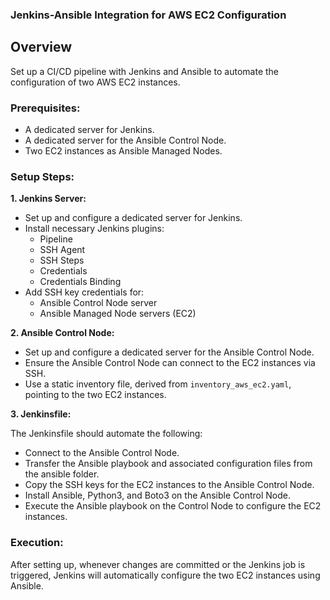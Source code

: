 ### Jenkins-Ansible Integration for AWS EC2 Configuration
## Overview

Set up a CI/CD pipeline with Jenkins and Ansible to automate the configuration of two AWS EC2 instances.

### Prerequisites:
- A dedicated server for Jenkins.
- A dedicated server for the Ansible Control Node.
- Two EC2 instances as Ansible Managed Nodes.

### Setup Steps:

**1. Jenkins Server:**
   - Set up and configure a dedicated server for Jenkins.
   - Install necessary Jenkins plugins:
     - Pipeline
     - SSH Agent
     - SSH Steps
     - Credentials
     - Credentials Binding
   - Add SSH key credentials for:
     - Ansible Control Node server
     - Ansible Managed Node servers (EC2)

**2. Ansible Control Node:**
   - Set up and configure a dedicated server for the Ansible Control Node.
   - Ensure the Ansible Control Node can connect to the EC2 instances via SSH.
   - Use a static inventory file, derived from `inventory_aws_ec2.yaml`, pointing to the two EC2 instances.


**3. Jenkinsfile:** 

The Jenkinsfile should automate the following:
- Connect to the Ansible Control Node.
- Transfer the Ansible playbook and associated configuration files from the ansible folder.
- Copy the SSH keys for the EC2 instances to the Ansible Control Node.
- Install Ansible, Python3, and Boto3 on the Ansible Control Node.
- Execute the Ansible playbook on the Control Node to configure the EC2 instances.

    

### Execution:
After setting up, whenever changes are committed or the Jenkins job is triggered, Jenkins will automatically configure the two EC2 instances using Ansible.    
